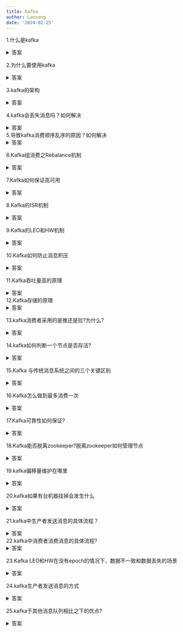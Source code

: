 ```yaml
---
title: Kafka
author: Lansong
date: '2024-02-25'
---
```


1.什么是kafka
<details>
<summary>答案</summary>
<p>kafka是一个分布式的发布-订阅消息系统和一个强大的队列，可以处理大量的数据，并可以将消息从一个端点传递到另一个端点。Kafka适合离线和在线消费消息。Kafka消息保存在磁盘上，并在集群内复制以防止数据丢失。</p>
</details>

2.为什么要使用kafka
<details>
<summary>答案</summary>
<p>1.缓冲和消峰：上游数据有突发流量时，下游可能抗不住，而kafka可以在中间起一个缓冲的作用，把消息暂存在kafka中，下游可以慢慢的消费kafka中的消息</p>
<p>2.解耦和扩展性:消息队列可以作为一个接口层，解耦重要的业务流程。</p>
<p>3.异步处理:有些操作并不需要立即执行，可以将其写入kafka，异步执行</p>
<p>4.kafka可以堆积请求，即使消费者挂掉也不影响主要业务的正常进行</p>
<p>5.通过kafka可以使得一个生产的消息可以被不同业务的消费者消费</p>
</details>


3.kafka的架构
<details>
<summary>答案</summary>
<p>kafka包含多个核心组件 消费者，生产者，Broker,Topic,Partition,Zookeeper,Controller,Replication</p>
<p>消费者从broker从取消息</p>
<p>生产者向broker发消息</p>
<p>Broker是一个kafka实例，kafka集群由多个broker组成，一个broker包含多个topic</p>
<p>kafka通过topic对消息分类，topic可以看作是一个队列,生产者向某个topic发消息，消费者从某个topic取消息</p>
<p>Partition是为了实现扩展性，提高并发能力，将一个topic分成多个Partition，每个Partition都是一个有序队列，每个Partition分布在不同的broker</p>
<p>Replication 用于实现备份的功能，保证集群中某个节点故障，该分区的数据不会丢失并且能够正常工作，一个partition有多个副本，一个副本有一个leader和多个follower</p>
<p>leader 每个分区多个副本中的主副本，负责接收生产者发送的消息，负责给消费者提供消息</p>
<p>follower 每个分区多个副本中的从副本，负责从主副本中同步数据，当主副本宕机的时候，还会成为新的主副本</p>
<p>offset 表示消费者消息的位置信息</p>
<p>zookeeper 负责存储和管理kafka的集群信息</p>
</details>

4.kafka会丢失消息吗？如何解决
<details>
<summary>答案</summary>
<p>
首先消息的传递有3个阶段，从生产者发送给主副本，消费者从主副本消费数据</p>
<p>
在生产者发送给主副本的这个阶段，有一个配置参数ack,ack=0表示生产者发送消息之后，不等待主副本的响应直接返回，很容易造成消息丢失。ack=1表示当接收到主副本接收成功就放回，ack=-1或all时表示所有主副本和从副本都接收成功时才表示成功 
</p>
<p>
在主副本存储数据的阶段，是先将数据写入操作系统缓冲区，再异步刷盘，所以在刷盘之前宕机可能丢失数据，但是kafka可以通过配置实现同步刷盘，也可以通过多分区多副本机制，最大限度保证数据不丢失。在从副本拉去到主副本的数据之前，主副本宕机，新主副本也可能丢失数据
</p>
<p>
在消费者从主副本消费数据的阶段，有两个操作，一个是处理数据，一个是提交offset，这个操作的顺序可以由系统参数解决，先处理数据，再提交offset会导致，可能在提交offset之前,消费者宕机，会导致消息被重复消费，如果先提交offset，再处理数据，会导致数据丢失。
</p>
</details>
5.导致kafka消费顺序乱序的原因？如何解决
<details>
<summary>答案</summary>
<p>
1.一个主题存在多个分区，消息分散在不同的分区上，导致消息乱序
2.消费者重试机制，一个消费者消费失败并决定重试，而同一消费组的另一个消费者已经消费了新的消息，导致消息乱序
3.生产者ACK机制中开启ack=0，先发送的数据因为网络拥塞而延迟，后发送的数据先到达，导致消息乱序
解决办法
1.一个主题只设置一个分区
2.生产者通过key指定发往的分区，从而保证有序
3.将ack参数设置为1
</p>
</details>

6.Kafka组消费之Rebalance机制
<details>
<summary>答案</summary>
<p>rebalance，让所有消费者达成共识。触发Rebalance机制的条件包括消费组成员发生变化，分区数量发生变化,订阅的主题数量发生变化</p>
<p>rebalance机制的主要流程</p>
<p>当消费组刚创建时，每个消费者会创建消费者协调器实例，然后获取对应的组协调器，向组协调器请求加入消费组。第一个加入消费组的消费者将成为leader，然后leader将进行选择分区分配策略。包括按分区号排序进行均分，顺序轮流分配，均衡并且尽量保持与上次相同。分配好分配后将分区结果同步给消费者</p>
</details>

7.Kafka如何保证高可用
<details>
<summary>答案</summary>
<p>1.Kafka采用集群架构，由多个broker组成，每个broker存储一部分数据，当某个broker宕机，其他broker也可以正常工作</p>
<p>2.kafka通过数据冗余来保证高可用，每个主题由多个分区组成，每个分区分布在不同的broker上，并在多个broker上复制，即使某个broker故障，也可以从其他的broker获取数据</p>
<p>3.消费组 kafka的消费组可以保证消息的高可用，一个消费组包含多个消费者，每个消费者负责某个分区的消息，当某个消费者宕机，其他消费者会接替他的工作</p>
<p>4.监控和故障转移 kafka会实时监控集群的状况，当某个broker出现故障时，会进行故障转移，将该broker的分区迁移到其他的broker上。保证数据的可用性</p>
</details>


8.Kafka的ISR机制
<details>
<summary>答案</summary>
<p>
ISR是指同步副本集，与leader保持同步的所有副本的集合。当某个副本，落后leader太多时，会被移除ISR列表，当落后的副本追上leader时，又会重新加入ISR列表，当leader宕机时，会从ISR列表从选取一个副本作为leader。在生产者的ACK机制中，ack=-1或all时，也需要等待所有ISR列表中的副本都收到消息时，才返回响应。从而保证kafka的可靠性和可用性
</p>
</details>

9.Kafka的LEO和HW机制
<details>
<summary>答案</summary>
<p>LEO表示最新的日志偏移量，分为leader leo, follower local leo, follower remote leo， leader leo 表示主副本的最新偏移量，当有日志写入时，这个值会被更新。follower local leo是存储在follower 副本上的最新偏移量,当follower收到从leader拉取到的数据时，会更新该值。follower remote leo是指存储在leader副本上的follower的最新偏移量,当leader收到follower的拉取请求的时候，会更新该值。</p>
<p>HW表示高水位，表示已经被所有副本接收的最大日志偏移量，分为 leader hw, follower hw, leader hw表示主副本的高水位，当有日志写入或者有follower拉取数据或者有follower宕机或者副本成为leader时，会更新leader hw, leader hw 值为 leader leo 和 follower remote leo 取min。follower hw表示从副本的高水位,当follower收到从leader拉取的数据时，会更新该值为follower local leo 和 leader hw的min值</p>
<p>Leader Epoch 表示当前版本号对应的起始偏移量,可以使得副本重启后不再以来HW来对日志进行截断，使得数据不一致和丢失。当副本重启后，根据当前副本的版本号，向leader拉取最后一个offset，然后进行截断。如果当前节点成为leader,则更新leader epoch</p>
工作流程：
<p>
Leader收到消息，更新leader leo
Follower请求拉取数据
Leader收到请求拉取数据
更新follower remote leo
更新leader hw = min(leader leo, min(follower local leo...))
follower 收到拉取的数据
follower 更新 follower local leo
follower 更新 follower hw = min(leader hw, follower local leo)
</p>
</details>

10.Kafka如何防止消息积压
<details>
<summary>答案</summary>
<p>1.增加消费者的数量，可以提高消费的速度</p>
<p>2.增加分区数，提高并行能力</p>
<p>3.给key添加随机后缀，使得key均匀的分布到不同的分区</p>
<p>4.消费者批量消费消息，提高消费效率</p>
<p>5.开启异步提交offset或自动提交offset</p>
</details>

11.Kafka吞吐量高的原理
<details>
<summary>答案</summary>
<p>1.顺序读写磁盘，充分利用了操作系统的预读机制，因此有着较高的读写速度</p>
<p>2.使用了零拷贝技术，通过sendfile方法，允许操作系统将数据从pagecache直接发送到socket缓冲区，然后拷贝到网卡，这样避免重复复制数据，大大提高了性能</p>
<p>3.采用了分区分段+索引的思想 将消息按主题分类，每个主题的数据是按照一个个分区存储在不同的broker上的，每个分区的数据又是分段存储的，kafka又为每个段建立了索引，提升了读取数据的性能和操作的并行度</p>
<p>4.kafka采用了批量读写，在向kafka写入数据时，将会按批次写入，减少延迟和网络开销</p>
<p>5.kafka采用了批量压缩技术，将同一个批次的消息一起压缩，支持多种压缩协议，减少了网络IO的消耗</p>
</details>
12.Kafka存储的原理
<details>
<summary>答案</summary>
<p>
1.kafka的消息是按主题分类的，每个主题的数据文件又是分区存储的，每个分区的数据又是分段存储的，kafka为每个段的数据建立了稀疏索引，当需要查找一个数据时，通过二分查找找到对应的段，然后通过稀疏索引，找到他在文件中的位置，稀疏索引是每隔4KB就添加一个索引。
2.Kafka还采用了pagecache，由操作系统负责写入磁盘，减少了磁盘IO的消耗
3.kafka还采用了零拷贝技术,使用sendfile+pagecache，直接将数据从pagecache发送到socket，然后拷贝到网卡，避免了重复复制数据，提高了性能
4.Kafka采用了顺序读写，有效的降低了寻址时间，提高了效率
</p>
</details>

13.kafka消费者采用的是推还是拉?为什么?
<details>
<summary>答案</summary>
<p>采用的是拉，因为如果采用推，会导致broker发送多少消息，消费者就要消费多少消息，可能会导致网络拥塞，消费者负载增加。而采用拉可以让消费者根据自己的消费能力控制拉去速度，但是可能拉取到空的消息，所以要控制拉取间隔</p>
</details>


14.kafka如何判断一个节点是否存活?
<details>
<summary>答案</summary>
<p>1.节点必须维护和Zookeeper的连接，Zookeeper通过心跳机制检查每个节点的连接</p>
<p>2.从节点要与主节点同步，不能落后主节点太多</p>
</details>


15.Kafka 与传统消息系统之间的三个关键区别
<details>
<summary>答案</summary>
<p>
1.kafka将日志持久化到磁盘，这些日志可以被重复读取
2.kafka是一个分布式系统，以集群的方式运行，保证分区容错和高可用
3.kafka支持实时的流式处理
</p>
</details>

16.Kafka怎么做到最多消费一次
<details>
<summary>答案</summary>
<p>1.在ack机制中，选择ack=0，这样可以保证不会重复收到消息</p>
<p>2.在提交offset的选项，选择手动提交同步提交，先提交offset，再处理数据</p>
<p>3.开启kafka幂等性，ack=all并且retries>1。可以避免重复接收消息</p>
</details>

17.Kafka可靠性如何保证?
<details>
<summary>答案</summary>
<p>
1.消息确认机制：生产者向对应的topic发送消息，通过消息确认机制来保证消息的可靠性，ack=0，表示生产者将消息发送出去就认为已经成功写入kafka，ack=1表示主副本收到消息就直接放回响应，不等从副本复制完数据。ack=-1或all表示等待所有主副本和从副本都收到消息才返回响应
2.分区副本机制：kafka通过分区副本机制来保证消息的可靠性，一个分区有一个主副本和0到多个从副本，能够保证即使一个broker宕机，也不会数据丢失，从副本会定期从主副本拉取数据
3.Leader选举机制：每个分区维护一个ISR列表，表示与leader同步的副本列表，如果一个从副本落后主副本太多，将会被移除ISR列表，落后的副本追上了主副本也会被加入ISR列表，主副本宕机后，会从ISR列表中选举新leader,能够保证消息的可靠性
</p>
</details>

18.Kafka能否脱离zookeeper?脱离zookeeper如何管理节点
<details>
<summary>答案</summary>
<p>
可以，最新的Kafka已经使用使用KRaft来管理Kafka集群的元数据
</p>
</details>

19.kafka偏移量维护在哪里
<details>
<summary>答案</summary>
<p>kafka的偏移量存储在kafka集群内的consumer_offset中，消费者可以自动提交offset,也可以手动提交offset</p>
</details>

20.kafka如果有台机器挂掉会发生什么
<details>
<summary>答案</summary>
<p>一开始，节点启动时，都会和zk维护一个连接，然后节点挂掉后，zk会通过心跳机制发现该节点离线，然后会将该节点的信息从zk中移除掉，并会重新分配分区和副本，并且将离线的副本移除ISR列表，然后重新进行leader选举</p>
</details>

21.kafka中生产者发送消息的具体流程？
<details>
<summary>答案</summary>
<p>首先主线程会先创建producer record，其中包含主题，分区，键,值和时间戳。</p>
<p>然后会将其序列化，然后如果没有指定分区号则会通过分区器选择一个分区。</p>
<p>然后将其写入Producer Accumulator。这个是用于缓冲消息的双端队列,数据积累到一定大小或超过一定时间就会被发送</p>
<p>sender线程会从producer accumulator中拉取数据，构造请求发送到broker</p>

</details>
22.kafka中消费者消费消息的具体流程?
<details>
<summary>答案</summary>
<p>消费者首先会找到自己的组协调器，然后向组协调器发起加入消费组的请求，加入消费组后，消费者leader会为其指定分区分配方案，并同步给所有消费者。消费者根据自己负责的分区，进行拉取数据，处理数据并提交offset</p>
</details>

23.Kafka LEO和HW在没有epoch的情况下，数据不一致和数据丢失的场景
<details>
<summary>答案</summary>
<p>
1.数据不一致: 当follower的hw落后于leader的hw时,如果此时follower和leader都宕机,follower先重启，成为了新的leader，然后收到了新的消息，更新leo和hw，然后旧的leader重启，成为了follower,旧的leader向新的leader拉取数据，发现新leader的hw和自己相同，故不发生改变，但是此时数据已经产生了不一致。
2.数据丢失: 当follower的hw落后于leader的hw时，如果此时follower宕机，重启后follower根据hw将日志进行截断，然后向leader拉取数据，但此时leader宕机,follower成为leader，然后旧的leader重启后，成为了follower，旧leader向新leader拉取数据，然后发现新leader的hw更小，故将自己的hw更新，并进行截断。从而导致数据丢失
</p>
</details>

24.kafka生产者发送消息的方式
<details>
<summary>答案</summary>
<p>发送并忘记，同步发送，异步发送+回调函数</p>
</details>


25.kafka于其他消息队列相比之下的优点?
<details>
<summary>答案</summary>
<p>高吞吐量，低延迟。持久性</p>
</details>